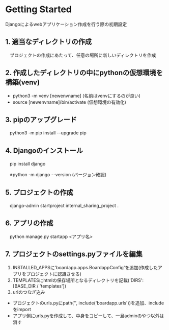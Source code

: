 # Getting Started

Djangoによるwebアプリケーション作成を行う際の初期設定

## 1. 適当なディレクトリの作成

　プロジェクトの作成にあたって、任意の場所に新しいディレクトリを作成

## 2. 作成したディレクトリの中にpythonの仮想環境を構築(venv)

- python3 -m venv [newenvname] (名前はvenvにするのが良い)
- source [newenvname]/bin/activate (仮想環境の有効化)

## 3. pipのアップグレード

　python3 -m pip install --upgrade pip

## 4. Djangoのインストール

　pip install django

　※python -m django --version (バージョン確認)

## 5. プロジェクトの作成

　django-admin startproject internal_sharing_project .

## 6. アプリの作成

　python manage.py startapp <アプリ名>

## 7. プロジェクトのsettings.pyファイルを編集

1. INSTALLED_APPSに'boardapp.apps.BoardappConfig'を追加(作成したアプリをプロジェクトに認識させる)
2. TEMPLATESにhtmlの保存場所となるディレクトリを記載('DIRS': [BASE_DIR / 'templates'])
3. urlのつなぎ込み
- プロジェクトのurls.pyにpath('', include('boardapp.urls'))を追加、includeをimport
- アプリ側にurls.pyを作成して、中身をコピーして、一旦adminのやつ以外は消す

